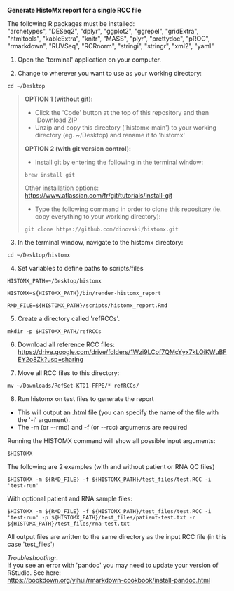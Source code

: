 **Generate HistoMx report for a single RCC file**

The following R packages must be installed:  
"archetypes", "DESeq2", "dplyr", "ggplot2", "ggrepel", "gridExtra", "htmltools", "kableExtra", "knitr", "MASS", "plyr", "prettydoc", "pROC", "rmarkdown", "RUVSeq", "RCRnorm", "stringi", "stringr", "xml2", "yaml"

1. Open the 'terminal' application on your computer.

2. Change to wherever you want to use as your working directory:
```
cd ~/Desktop
```

> **OPTION 1 (without git):**
> * Click the 'Code' button at the top of this repository and then 'Download ZIP'
> * Unzip and copy this directory ('histomx-main') to your working directory (eg. ~/Desktop) and rename it to 'histomx'
>
> **OPTION 2 (with git version control):**
> * Install git by entering the following in the terminal window:
> ```
> brew install git
> ```
> Other installation options: https://www.atlassian.com/fr/git/tutorials/install-git
>
> * Type the following command in order to clone this repository (ie. copy everything to your working directory):
> ```
> git clone https://github.com/dinovski/histomx.git
> ```

3. In the terminal window, navigate to the histomx directory:
```
cd ~/Desktop/histomx
```

4. Set variables to define paths to scripts/files
```
HISTOMX_PATH=~/Desktop/histomx 

HISTOMX=${HISTOMX_PATH}/bin/render-histomx_report  

RMD_FILE=${HISTOMX_PATH}/scripts/histomx_report.Rmd
```

5. Create a directory called 'refRCCs'.
```
mkdir -p $HISTOMX_PATH/refRCCs
```

6. Download all reference RCC files:  
https://drive.google.com/drive/folders/1Wzi9LCof7QMcYyx7kLOiKWuBFEY2o8Zk?usp=sharing

7. Move all RCC files to this directory:
```
mv ~/Downloads/RefSet-KTD1-FFPE/* refRCCs/
```

8. Run histomx on test files to generate the report
* This will output an .html file (you can specify the name of the file with the '-i' argument).
* The -m (or --rmd) and -f (or --rcc) arguments are required

Running the HISTOMX command will show all possible input arguments:
```
$HISTOMX
```

The following are 2 examples (with and without patient or RNA QC files)
```
$HISTOMX -m ${RMD_FILE} -f ${HISTOMX_PATH}/test_files/test.RCC -i 'test-run'
```
With optional patient and RNA sample files:
```
$HISTOMX -m ${RMD_FILE} -f ${HISTOMX_PATH}/test_files/test.RCC -i 'test-run' -p ${HISTOMX_PATH}/test_files/patient-test.txt -r ${HISTOMX_PATH}/test_files/rna-test.txt
```
All output files are written to the same directory as the input RCC file (in this case 'test_files')

*Troubleshooting:*.  
If you see an error with 'pandoc' you may need to update your version of RStudio. See here:  
https://bookdown.org/yihui/rmarkdown-cookbook/install-pandoc.html

